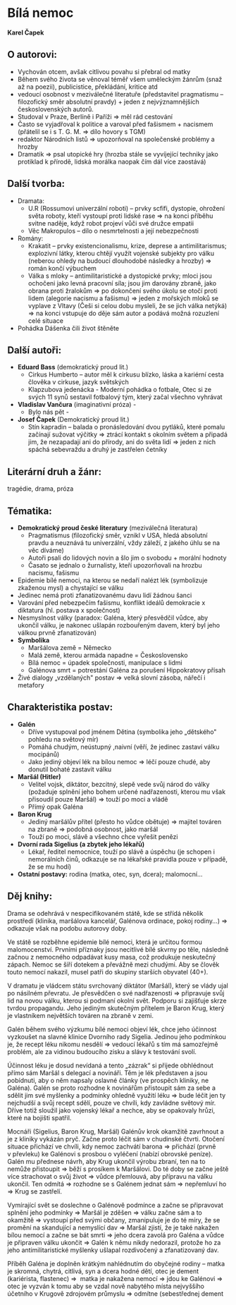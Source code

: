 
# Bílá nemoc

**Karel Čapek**

## O autorovi:

- Vychován otcem, avšak citlivou povahu si přebral od matky
- Během svého života se věnoval téměř všem uměleckým žánrům (snaž až na poezii), publicistice, překládání, kritice atd
- vedoucí osobnost v meziválečné literatuře (představitel pragmatismu – filozofický směr absolutní pravdy) + jeden z nejvýznamnějších československých autorů.
- Studoval v Praze, Berlíně i Paříži =\> měl rád cestování
- Často se vyjadřoval k politice a varoval před fašismem + nacismem (přátelil se i s T. G. M. =\> dílo hovory s TGM)
- redaktor Národních listů =\> upozorňoval na společenské problémy a hrozby
- Dramatik =\> psal utopické hry (hrozba stále se vyvíjející techniky jako protiklad k přírodě, lidská morálka naopak čím dál více zaostává)

## Další tvorba:

- Dramata:
  - U.R (Rossumovi univerzální roboti) – prvky scfifi, dystopie, ohrožení světa roboty, kteří vystoupí proti lidské rase =\> na konci příběhu svitne naděje, když robot projeví vůči své družce empatii
  - Věc Makropulos – dílo o nesmrtelnosti a její nebezpečnosti
- Romány:
  - Krakatit – prvky existencionalismu, krize, deprese a antimilitarismus; explozivní látky, kterou chtějí využít vojenské subjekty pro válku (neberou ohledy na budoucí dlouhodobé následky a hrozby) =\> román končí výbuchem
  - Válka s mloky – antimilitaristické a dystopické prvky; mloci jsou ochočeni jako levná pracovní síla; jsou jim darovány zbraně, jako obrana proti žralokům =\> po dokončení svého úkolu se otočí proti lidem (alegorie nacismu a fašismu) =\> jeden z mořských mloků se vyplave z Vltavy (Češi si celou dobu mysleli, že se jich válka netýká) =\> na konci vstupuje do děje sám autor a podává možná rozuzlení celé situace
- Pohádka Dášenka čili život štěněte

## Další autoři:

- **Eduard Bass** (demokratický proud lit.)
  - Cirkus Humberto – autor měl k cirkusu blízko, láska a kariérní cesta člověka v cirkuse, jazyk světských
  - Klapzubova jedenácka - Moderní pohádka o fotbale, Otec si ze svých 11 synů sestavil fotbalový tým, který začal všechno vyhrávat
- **Vladislav Vančura** (imaginativní próza) -
  - Bylo nás pět -
- **Josef Čapek** (Demokratický proud lit.)
  - Stín kapradin – balada o pronásledování dvou pytláků, které pomalu začínají sužovat výčitky =\> ztrácí kontakt s okolním světem a připadá jim, že nezapadají ani do přírody, ani do světa lidí =\> jeden z nich spáchá sebevraždu a druhý je zastřelen četníky

## Literární druh a žánr:
tragédie, drama, próza

## Tématika:

- **Demokratický proud české literatury** (meziválečná literatura)
  - Pragmatismus (filozofický směr, vznikl v USA, hledá absolutní pravdu a neuznává tu univerzální, vždy záleží, z jakého úhlu se na věc díváme)
  - Autoři psali do lidových novin a šlo jim o svobodu + morální hodnoty
  - Časato se jednalo o žurnalisty, kteří upozorňovali na hrozbu nacismu, fašismu
- Epidemie bílé nemoci, na kterou se nedaří nalézt lék (symbolizuje zkaženou mysl) a chystající se válku
- Jedinec nemá proti zfanatizovanému davu lidí žádnou šanci
- Varování před nebezpečím fašismu, konflikt ideálů demokracie x diktatura (hl. postava x společnost)
- Nesmyslnost války (paradox: Galéna, který přesvědčil vůdce, aby ukončil válku, je nakonec ušlapán rozbouřeným davem, který byl jeho válkou prvně zfanatizován)
- **Symbolika**
  - Maršálova země = Německo
  - Malá země, kterou armáda napadne = Československo
  - Bílá nemoc = úpadek společnosti, manipulace s lidmi
  - Galénova smrt = potrestání Galéna za porušení Hippokratovy přísah
- Živé dialogy „vzdělaných" postav => velká slovní zásoba, nářečí i metafory

## Charakteristika postav:

- **Galén**
  - Dříve vystupoval pod jménem Dětina (symbolika jeho „dětského" pohledu na světový mír)
  - Pomáhá chudým, neústupný ,naivní (věří, že jedinec zastaví válku mocipánů)
  - Jako jediný objeví lék na bílou nemoc => léčí pouze chudé, aby donutil bohaté zastavit válku
- **Maršál (Hitler)**
  - Velitel vojsk, diktátor, bezcitný, slepě vede svůj národ do války (požaduje splnění jeho bohem určené nadřazenosti, kterou mu však přisoudil pouze Maršál) => touží po moci a vládě
  - Přímý opak Galéna
- **Baron Krug**
  - Jediný maršálův přítel (přesto ho vůdce obětuje) => majitel továren na zbraně => podobná osobnost, jako maršál
  - Touží po moci, slávě a všechno chce vyřešit penězi
- **Dvorní rada Sigelius (a zbytek jeho lékařů)**
  - Lékař, ředitel nemocnice, touží po slávě a úspěchu (je schopen i nemorálních činů, odkazuje se na lékařské pravidla pouze v případě, že se mu hodí)
- **Ostatní postavy:** rodina (matka, otec, syn, dcera); malomocní…

## Děj knihy:

Drama se odehrává v nespecifikovaném státě, kde se střídá několik prostředí (klinika, maršálova kancelář, Galénova ordinace, pokoj rodiny…) => odkazuje však na podobu autorovy doby.

Ve státě se rozběhne epidemie bílé nemoci, která je určitou formou malomocenství. Prvními příznaky jsou necitlivé bílé skvrny po těle, následně začnou z nemocného odpadávat kusy masa, což produkuje neskutečný zápach. Nemoc se šíří dotekem a převážně mezi chudými. Aby se člověk touto nemocí nakazil, musel patři do skupiny starších obyvatel (40+).

V dramatu je vládcem státu svrchovaný diktátor (Maršál), který se vlády ujal po násilném převratu. Je přesvědčen o své nadřazenosti => připravuje svůj lid na novou válku, kterou si podmaní okolní svět. Podporu si zajišťuje skrze tvrdou propagandu. Jeho jediným skutečným přítelem je Baron Krug, který je vlastníkem největších továren na zbraně v zemi.

Galén během svého výzkumu bílé nemoci objeví lék, chce jeho účinnost vyzkoušet na slavné klinice Dvorního rady Sigelia. Jedinou jeho podmínkou je, že recept léku nikomu nesdělí => vedoucí lékařů s tím má samozřejmě problém, ale za vidinou budoucího zisku a slávy k testování svolí.

Účinnost léku je dosud nevídaná a tento „zázrak“ si přijede obhlédnout přímo sám Maršál s delegací a novináři. Těm je lék představen a jsou pobídnuti, aby o něm napsaly oslavné články (ve prospěch kliniky, ne Galéna). Galén se proto rozhodne k novinářům přistoupit sám za sebe a sdělit jim své myšlenky a podmínky ohledně využití léku => bude léčit jen ty nejchudší a svůj recept sdělí, pouze ve chvíli, kdy zavládne světový mír. Dříve totiž sloužil jako vojenský lékař a nechce, aby se opakovaly hrůzi, které na bojišti spatřil.

Mocnáři (Sigelius, Baron Krug, Maršál) Galénův krok okamžitě zavrhnout a je z kliniky vykázán pryč. Začne proto léčit sám v chudinské čtvrti. Otočení situace přichází ve chvíli, kdy nemoc zachvátí barona => přichází (prvně v převleku) ke Galénovi s prosbou o vyléčení (nabízí obrovské peníze). Galén mu přednese návrh, aby Krug ukončil výrobu zbraní, ten na to nemůže přistoupit => běží s prosíkem k Maršálovi. Do té doby se začne ještě více strachovat o svůj život => vůdce přemlouvá, aby přípravu na válku ukončil. Ten odmítá => rozhodne se s Galénem jednat sám => nepřemluví ho => Krug se zastřelí.

Vymírající svět se doslechne o Galénově podmínce a začne se připravovat splnění jeho podmínky => Maršál je zděšen => válku začne sám a to okamžitě => vystoupí před svými občany, zmanipuluje je do té míry, že se promění na skandující a nemyslící dav => Maršál zjistí, že je také nakažen bílou nemocí a začne se bát smrti => jeho dcera zavolá pro Galéna a vůdce je připraven válku ukončit => Galén k němu nikdy nedorazil, protože ho za jeho antimilitaristické myšlenky ušlapal rozdivočený a zfanatizovaný dav.

Příběh Galéna je doplněn krátkým nahlédnutím do obyčejné rodiny – matka je skromná, chytrá, citlivá, syn a dcera hodné dětí, otec je dement (kariérista, flastenec) =>  matka je nakažena nemocí => jdou ke Galénovi => otec je vyzván k tomu aby se vzdal nově nabytého místa nejvyššího účetního v Krugově zdrojovém průmyslu => odmítne (sebestřednej dement

